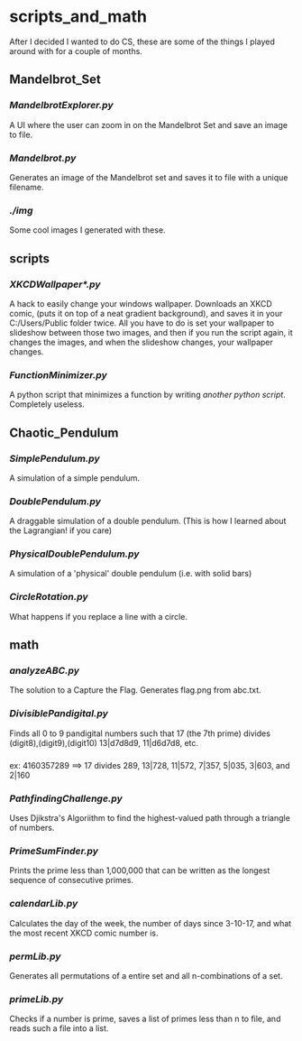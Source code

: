 # scripts_and_math
After I decided I wanted to do CS, these are some of the things I played around with for a couple of months.
## Mandelbrot_Set
### *MandelbrotExplorer.py*
A UI where the user can zoom in on the Mandelbrot Set and save an image to file.
### *Mandelbrot.py*
Generates an image of the Mandelbrot set and saves it to file with a unique filename.
### *./img*
Some cool images I generated with these.
## scripts
### _XKCDWallpaper*.py_
A hack to easily change your windows wallpaper. Downloads an XKCD comic, (puts it on top of a neat gradient background), and saves it in your C:/Users/Public folder twice. All you have to do is set your wallpaper to slideshow between those two images, and then if you run the script again, it changes the images, and when the slideshow changes, your wallpaper changes.
### *FunctionMinimizer.py*
A python script that minimizes a function by writing *another python script*. Completely useless.
## Chaotic_Pendulum
### *SimplePendulum.py*
A simulation of a simple pendulum.
### *DoublePendulum.py*
A draggable simulation of a double pendulum. (This is how I learned about the Lagrangian! if you care)
### *PhysicalDoublePendulum.py*
A simulation of a 'physical' double pendulum (i.e. with solid bars)
### *CircleRotation.py*
What happens if you replace a line with a circle.
## math
### *analyzeABC.py*
The solution to a Capture the Flag. Generates flag.png from abc.txt.
### *DivisiblePandigital.py*
Finds all 0 to 9 pandigital numbers such that 17 (the 7th prime) divides (digit8),(digit9),(digit10) 13|d7d8d9, 11|d6d7d8, etc.
###
ex: 4160357289 ==> 17 divides 289, 13|728, 11|572, 7|357, 5|035, 3|603, and 2|160
### *PathfindingChallenge.py*
Uses Djikstra's Algoriithm to find the highest-valued path through a triangle of numbers.
### *PrimeSumFinder.py*
Prints the prime less than 1,000,000 that can be written as the longest sequence of consecutive primes.
### *calendarLib.py*
Calculates the day of the week, the number of days since 3-10-17, and what the most recent XKCD comic number is.
### *permLib.py*
Generates all permutations of a entire set and all n-combinations of a set.
### *primeLib.py*
Checks if a number is prime, saves a list of primes less than n to file, and reads such a file into a list.

